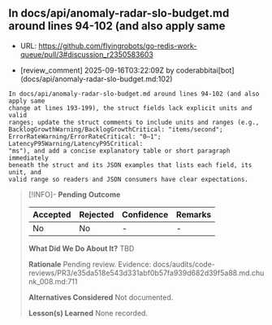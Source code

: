 ## In docs/api/anomaly-radar-slo-budget.md around lines 94-102 (and also apply same

- URL: https://github.com/flyingrobots/go-redis-work-queue/pull/3#discussion_r2350583603

- [review_comment] 2025-09-16T03:22:09Z by coderabbitai[bot] (docs/api/anomaly-radar-slo-budget.md:102)

```text
In docs/api/anomaly-radar-slo-budget.md around lines 94-102 (and also apply same
change at lines 193-199), the struct fields lack explicit units and valid
ranges; update the struct comments to include units and ranges (e.g.,
BacklogGrowthWarning/BacklogGrowthCritical: "items/second";
ErrorRateWarning/ErrorRateCritical: "0–1"; LatencyP95Warning/LatencyP95Critical:
"ms"), and add a concise explanatory table or short paragraph immediately
beneath the struct and its JSON examples that lists each field, its unit, and
valid range so readers and JSON consumers have clear expectations.
```

> [!INFO]- **Pending**
> **Outcome**
> 
> | Accepted | Rejected | Confidence | Remarks |
> |----------|----------|------------|---------|
> | No | No | - | - |
>
> **What Did We Do About It?**
> TBD
>
> **Rationale**
> Pending review. Evidence: docs/audits/code-reviews/PR3/e35da518e543d331abf0b57fa939d682d39f5a88.md.chunk_008.md:711
>
> **Alternatives Considered**
> Not documented.
>
> **Lesson(s) Learned**
> None recorded.
